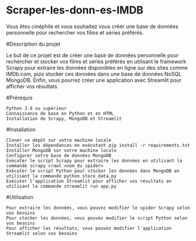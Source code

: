 # Scraper-les-donn-es-IMDB
Vous êtes cinéphile et vous souhaitez vous créer une base de données personnelle pour rechercher vos films et séries préférés. 

#Description du projet

Le but de ce projet est de créer une base de données personnelle pour rechercher et stocker vos films et séries préférés en utilisant le framework Scrapy pour extraire les données disponibles en ligne sur des sites comme IMDb.com, puis stocker ces données dans une base de données NoSQL MongoDB. Enfin, vous pourrez créer une application avec Streamlit pour afficher vos résultats.

#Prérequis

    Python 3.9 ou supérieur
    Connaissance de base en Python et en HTML
    Installation de Scrapy, MongoDB et Streamlit

#Installation

    Cloner ce dépôt sur votre machine locale
    Installer les dépendances en exécutant pip install -r requirements.txt
    Installer MongoDB sur votre machine locale
    Configurer votre base de données MongoDB
    Exécuter le script Scrapy pour extraire les données en utilisant la commande scrapy crawl <nom_du_spider>
    Exécuter le script Python pour stocker les données dans MongoDB en utilisant la commande python store_data.py
    Exécuter l'application Streamlit pour afficher vos résultats en utilisant la commande streamlit run app.py

#Utilisation

    Pour extraire les données, vous pouvez modifier le spider Scrapy selon vos besoins
    Pour stocker les données, vous pouvez modifier le script Python selon vos besoins
    Pour afficher les résultats, vous pouvez modifier l'application Streamlit selon vos besoins
